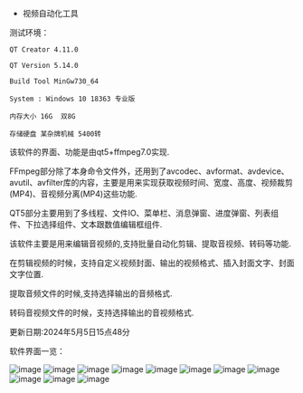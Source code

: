  - 视频自动化工具


测试环境：

	QT Creator 4.11.0
	
	QT Version 5.14.0
	
	Build Tool MinGw730_64
	
	System : Windows 10 18363 专业版
	
	内存大小 16G  双8G
	
	存储硬盘 某杂牌机械 5400转
	
	
	
	

该软件的界面、功能是由qt5+ffmpeg7.0实现.

FFmpeg部分除了本身命令文件外，还用到了avcodec、avformat、avdevice、avutil、avfilter库的内容，主要是用来实现获取视频时间、宽度、高度、视频裁剪(MP4)、音视频分离(MP4)这些功能.

QT5部分主要用到了多线程、文件IO、菜单栏、消息弹窗、进度弹窗、列表组件、下拉选择组件、文本跟数值编辑框组件.

该软件主要是用来编辑音视频的,支持批量自动化剪辑、提取音视频、转码等功能.

在剪辑视频的时候，支持自定义视频封面、输出的视频格式、插入封面文字、封面文字位置.

提取音频文件的时候,支持选择输出的音频格式.

转码音视频文件的时候，支持选择输出的音视频格式.


更新日期:2024年5月5日15点48分


软件界面一览：

![image](images/1.png)
![image](images/2.png)
![image](images/3.png)
![image](images/4.png)
![image](images/5.png)
![image](images/6.png)
![image](images/7.png)
![image](images/9.png)
![image](images/10.png)
![image](images/11.png)
![image](images/12.png)

